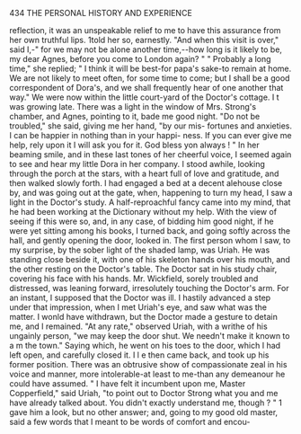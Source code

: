 434            THE PERSONAL HISTORY AND EXPERIENCE

 reflection, it was an unspeakable relief to me to have this assurance from
 her own truthful lips. 1told her so, earnestly.
    "And when this visit is over," said I,-" for we may not be alone
 another time,--how long is it likely to be, my dear Agnes, before you come
to London again? "
    " Probably a long time,"   she replied; " I think it will be best-for
papa's sake-to remain at home. We are not likely to meet often, for
some time to come; but I shall be a good correspondent of Dora's, and
we shall frequently hear of one another that way."
    We were now within the little court-yard of the Doctor's cottage.
I t was growing late. There was a light in the window of Mrs. Strong's
chamber, and Agnes, pointing to it, bade me good night.
    "Do not be troubled," she said, giving me her hand, "by our mis-
fortunes and anxieties. I can be happier in nothing than in your happi-
ness. If you can ever give me help, rely upon it I will ask you for it. God
bless yon always ! "
    In her beaming smile, and in these last tones of her cheerful voice, I
seemed again to see and hear my little Dora in her company. I stood
awhile, looking through the porch at the stars, with a heart full of love and
gratitude, and then walked slowly forth. I had engaged a bed at a decent
alehouse close by, and was going out at the gate, when, happening to turn
my head, I saw a light in the Doctor's study. A half-reproachful fancy
came into my mind, that he had been working at the Dictionary without
my help. With the view of seeing if this were so, and, in any case, of
bidding him good night, if he were yet sitting among his books, I turned
back, and going softly across the hall, and gently opening the door,
looked in.
    The first person whom I saw, to my surprise, by the sober light of the
shaded lamp, was Uriah. He was standing close beside it, with one of
his skeleton hands over his mouth, and the other resting on the Doctor's
table. The Doctor sat in his study chair, covering his face with his
hands. Mr. Wickfield, sorely troubled and distressed, was leaning
forward, irresolutely touching the Doctor's arm.
    For an instant, I supposed that the Doctor was ill. I hastily advanced
a step under that impression, when I met Uriah's eye, and saw what was
the matter. I wonld have withdrawn, but the Doctor made a gesture to
detain me, and I remained.
    "At any rate," observed Uriah, with a writhe of his ungainly person,
"we may keep the door shut. We needn't make it known to a m the
town."
    Saying which, he went on his toes to the door, which I had left open,
and carefully closed it. I l e then came back, and took up his former
position. There was an obtrusive show of compassionate zeal in his
voice and manner, more intolerable-at least to me-than any demeanour
he could have assumed.
    " I have felt it incumbent upon me, Master Copperfield,"     said Uriah,
"to point out to Doctor Strong what you and me have already talked
about. You didn't exactly understand me, though ? "
    1 gave him a look, but no other answer; and, going to my good old
master, said a few words that I meant to be words of comfort and encou-

